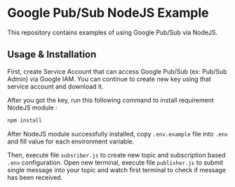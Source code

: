 # Google Pub/Sub NodeJS Example

This repository contains examples of using Google Pub/Sub via NodeJS.

## Usage & Installation

First, create Service Account that can access Google Pub/Sub (ex: Pub/Sub Admin) via Google IAM. You can continue to create new key using that service account and download it.

After you got the key, run this following command to install requirement NodeJS module  :
```bash
npm install
```

After NodeJS module successfully installed, copy `.env.example` file into `.env` and fill value for each environment variable.

Then, execute file `subsriber.js` to create new topic and subscription based `.env` configuration. Open new terminal, execute file `publisher.js` to submit single message into your topic and watch first terminal to check if message has been received.
